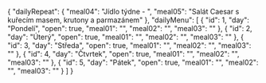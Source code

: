 {
    "dailyRepeat": {
        "meal04": "Jídlo týdne - ",
        "meal05": "Salát Caesar s kuřecím masem, krutony a parmazánem"
    },
    "dailyMenu": [
        {
            "id": 1,
            "day": "Pondelí",
            "open": true,
            "meal01": "",
            "meal02": "",
            "meal03": ""
        },
        {
            "id": 2,
            "day": "Úterý",
            "open": true,
            "meal01": "",
            "meal02": "",
            "meal03": ""
        },
        {
            "id": 3,
            "day": "Středa",
            "open": true,
            "meal01": "",
            "meal02": "",
            "meal03": ""
        },
        {
            "id": 4,
            "day": "Čtvrtek",
            "open": true,
            "meal01": "",
            "meal02": "",
            "meal03": ""
        },
        {
            "id": 5,
            "day": "Pátek",
            "open": true,
            "meal01": "",
            "meal02": "",
            "meal03": ""
        }
    ]
}